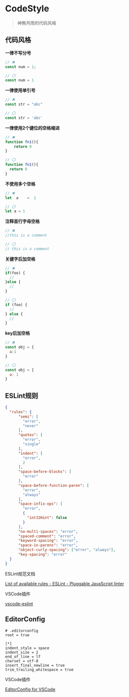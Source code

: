 # CodeStyle

> 神無月雨的代码风格

## 代码风格

**一律不写分号**

```js
// ✖
const num = 1;

// 〇
const num = 1
```

**一律使用单引号**

```js
// ✖
const str = "abc"

// 〇
const str = 'abc'
```

**一律使用2个键位的空格缩进**

```js
// ✖
function fn1(){
    return 0
}

// 〇
function fn1(){
  return 0
}
```

**不使用多个空格**

```js
// ✖
let  a    =  1

// 〇
let a = 1
```

**注释首行字母空格**

```js
// ✖
//this is a comment

// 〇
// this is a comment
```

**关键字后加空格**

```js
// ✖
if(foo) {
  //
}else {
  //
}

// 〇
if (foo) {
  //
} else {
  //
}
```

**key后加空格**

```js
// ✖
const obj = {
  a:1
}

// 〇
const obj = {
  a: 1
}
```

## ESLint规则

```json
{
  "rules": {
      "semi": [
        "error",
        "never"
      ],
      "quotes": [
        "error",
        "single"
      ],
      "indent": [
        "error",
        2
      ],
      "space-before-blocks": [
        "error"
      ],
      "space-before-function-paren": [
        "error",
        "always"
      ],
      "space-infix-ops": [
        "error",
        {
          "int32Hint": false
        }
      ],
      "no-multi-spaces": "error",
      "spaced-comment": "error",
      "keyword-spacing": "error",
      "space-in-parens": "error",
      "object-curly-spacing": ["error", "always"],
      "key-spacing": "error"
  }
}
```

ESLint规范文档

[List of available rules - ESLint - Pluggable JavaScript linter](https://eslint.org/docs/rules/)

VSCode插件

[vscode-eslint](https://marketplace.visualstudio.com/items?itemName=dbaeumer.vscode-eslint)

## EditorConfig

```
# .editorconfig
root = true

[*]
indent_style = space
indent_size = 2
end_of_line = lf
charset = utf-8
insert_final_newline = true
trim_trailing_whitespace = true
```

VSCode插件

[EditorConfig for VSCode](https://marketplace.visualstudio.com/items?itemName=EditorConfig.EditorConfig)
